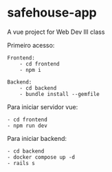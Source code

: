 # safehouse-app

A vue project for Web Dev III class

Primeiro acesso:

    Frontend:
        - cd frontend
        - npm i

    Backend:
        - cd backend
        - bundle install --gemfile

Para iniciar servidor vue:

    - cd frontend
    - npm run dev

Para iniciar backend:

    - cd backend
    - docker compose up -d
    - rails s
